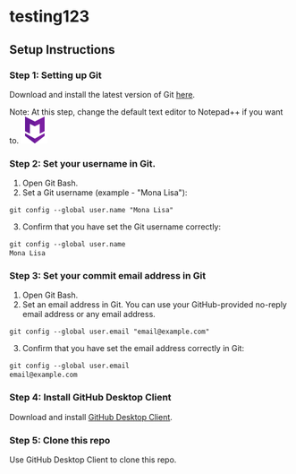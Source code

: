 # testing123
## Setup Instructions
### Step 1: Setting up Git
Download and install the latest version of Git [here](https://git-scm.com/downloads).

Note: At this step, change the default text editor to Notepad++ if you want to.
![alt text](https://github.com/adam-p/markdown-here/raw/master/src/common/images/icon48.png)
### Step 2: Set your username in Git.
1. Open Git Bash.
2. Set a Git username (example - "Mona Lisa"):
```shell
git config --global user.name "Mona Lisa"
```
3. Confirm that you have set the Git username correctly:
```shell
git config --global user.name
Mona Lisa
```
### Step 3: Set your commit email address in Git
1. Open Git Bash.
2. Set an email address in Git. You can use your GitHub-provided no-reply email address or any email address.
``` shell
git config --global user.email "email@example.com"
```
3. Confirm that you have set the email address correctly in Git:
``` shell
git config --global user.email
email@example.com
```
### Step 4: Install GitHub Desktop Client
Download and install [GitHub Desktop Client](https://desktop.github.com/).
### Step 5: Clone this repo
Use GitHub Desktop Client to clone this repo.
